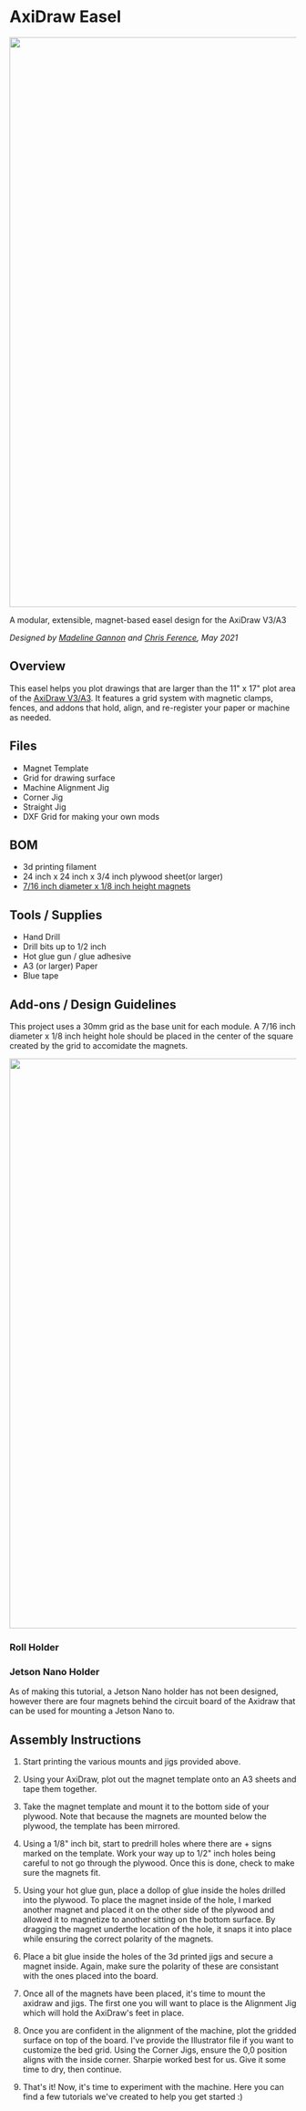 # AxiDraw Easel

<img src="https://github.com/madelinegannon/drawing_with_machines/blob/main/images/heroGif.gif" width=1000 >

A modular, extensible, magnet-based easel design for the AxiDraw V3/A3

_Designed by [Madeline Gannon](https://github.com/madelinegannon) and [Chris Ference](https://github.com/chrisference), May 2021_


## Overview
This easel helps you plot drawings that are larger than the 11" x 17" plot area of the [AxiDraw V3/A3](https://shop.evilmadscientist.com/productsmenu/890). It features a grid system with magnetic clamps, fences, and addons that hold, align, and re-register your paper or machine as needed.

## Files
- Magnet Template
- Grid for drawing surface
- Machine Alignment Jig
- Corner Jig
- Straight Jig
- DXF Grid for making your own mods

## BOM
- 3d printing filament
- 24 inch x 24 inch x 3/4 inch plywood sheet(or larger)
- [7/16 inch diameter x 1/8 inch height magnets](https://www.mcmaster.com/5862K157/) 

## Tools / Supplies
- Hand Drill
- Drill bits up to 1/2 inch
- Hot glue gun / glue adhesive
- A3 (or larger) Paper
- Blue tape

## Add-ons / Design Guidelines

This project uses a 30mm grid as the base unit for each module. A 7/16 inch diameter x 1/8 inch height hole should be placed in the center of the square created by the grid to accomidate the magnets. 

<img src="https://github.com/madelinegannon/drawing_with_machines/blob/main/images/components-top.jpg" width=1000>

### Roll Holder

### Jetson Nano Holder

As of making this tutorial, a Jetson Nano holder has not been designed, however there are four magnets behind the circuit board of the Axidraw that can be used for mounting a Jetson Nano to. 

## Assembly Instructions

1. Start printing the various mounts and jigs provided above.

2. Using your AxiDraw, plot out the magnet template onto an A3 sheets and tape them together. 

3. Take the magnet template and mount it to the bottom side of your plywood. Note that because the magnets are mounted below the plywood, the template has been mirrored.

4. Using a 1/8" inch bit, start to predrill holes where there are + signs marked on the template. Work your way up to 1/2" inch holes being careful to not go through the plywood. Once this is done, check to make sure the magnets fit.

5. Using your hot glue gun, place a dollop of glue inside the holes drilled into the plywood. To place the magnet inside of the hole, I marked another magnet and placed it on the other side of the plywood and allowed it to magnetize to another sitting on the bottom surface. By dragging the magnet underthe location of the hole, it snaps it into place while ensuring the correct polarity of the magnets. 

6. Place a bit glue inside the holes of the 3d printed jigs and secure a magnet inside. Again, make sure the polarity of these are consistant with the ones placed into the board.

7. Once all of the magnets have been placed, it's time to mount the axidraw and jigs. The first one you will want to place is the Alignment Jig which will hold the AxiDraw's feet in place.

8. Once you are confident in the alignment of the machine, plot the gridded surface on top of the board. I've provide the Illustrator file if you want to customize the bed grid. Using the Corner Jigs, ensure the 0,0 position aligns with the inside corner. Sharpie worked best for us. Give it some time to dry, then continue.

9. That's it! Now, it's time to experiment with the machine. Here you can find a few tutorials we've created to help you get started :)
